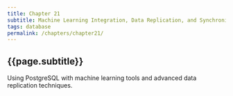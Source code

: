 ```yaml
---
title: Chapter 21
subtitle: Machine Learning Integration, Data Replication, and Synchronization in PostgreSQL
tags: database
permalink: /chapters/chapter21/
---
```

## {{page.subtitle}}

Using PostgreSQL with machine learning tools and advanced data replication techniques.
